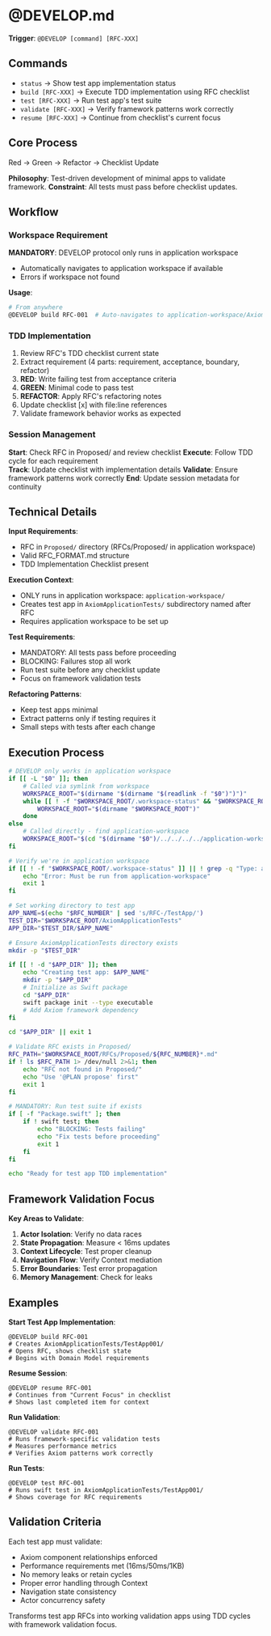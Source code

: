 # @DEVELOP.md

**Trigger**: `@DEVELOP [command] [RFC-XXX]`

## Commands

- `status` → Show test app implementation status
- `build [RFC-XXX]` → Execute TDD implementation using RFC checklist
- `test [RFC-XXX]` → Run test app's test suite
- `validate [RFC-XXX]` → Verify framework patterns work correctly
- `resume [RFC-XXX]` → Continue from checklist's current focus

## Core Process

Red → Green → Refactor → Checklist Update

**Philosophy**: Test-driven development of minimal apps to validate framework.
**Constraint**: All tests must pass before checklist updates.

## Workflow

### Workspace Requirement
**MANDATORY**: DEVELOP protocol only runs in application workspace
- Automatically navigates to application workspace if available
- Errors if workspace not found

**Usage**:
```bash
# From anywhere
@DEVELOP build RFC-001  # Auto-navigates to application-workspace/AxiomApplicationTests/TestApp001
```

### TDD Implementation
1. Review RFC's TDD checklist current state
2. Extract requirement (4 parts: requirement, acceptance, boundary, refactor)
3. **RED**: Write failing test from acceptance criteria
4. **GREEN**: Minimal code to pass test
5. **REFACTOR**: Apply RFC's refactoring notes
6. Update checklist [x] with file:line references
7. Validate framework behavior works as expected

### Session Management
**Start**: Check RFC in Proposed/ and review checklist
**Execute**: Follow TDD cycle for each requirement  
**Track**: Update checklist with implementation details
**Validate**: Ensure framework patterns work correctly
**End**: Update session metadata for continuity

## Technical Details

**Input Requirements**:
- RFC in `Proposed/` directory (RFCs/Proposed/ in application workspace)
- Valid RFC_FORMAT.md structure
- TDD Implementation Checklist present

**Execution Context**:
- ONLY runs in application workspace: `application-workspace/`
- Creates test app in `AxiomApplicationTests/` subdirectory named after RFC
- Requires application workspace to be set up

**Test Requirements**:
- MANDATORY: All tests pass before proceeding
- BLOCKING: Failures stop all work
- Run test suite before any checklist update
- Focus on framework validation tests

**Refactoring Patterns**:
- Keep test apps minimal
- Extract patterns only if testing requires it
- Small steps with tests after each change

## Execution Process

```bash
# DEVELOP only works in application workspace
if [[ -L "$0" ]]; then
    # Called via symlink from workspace
    WORKSPACE_ROOT="$(dirname "$(dirname "$(readlink -f "$0")")")"
    while [[ ! -f "$WORKSPACE_ROOT/.workspace-status" && "$WORKSPACE_ROOT" != "/" ]]; do
        WORKSPACE_ROOT="$(dirname "$WORKSPACE_ROOT")"
    done
else
    # Called directly - find application-workspace
    WORKSPACE_ROOT="$(cd "$(dirname "$0")/../../../../application-workspace" 2>/dev/null && pwd)"
fi

# Verify we're in application workspace
if [[ ! -f "$WORKSPACE_ROOT/.workspace-status" ]] || ! grep -q "Type: application" "$WORKSPACE_ROOT/.workspace-status"; then
    echo "Error: Must be run from application-workspace"
    exit 1
fi

# Set working directory to test app
APP_NAME=$(echo "$RFC_NUMBER" | sed 's/RFC-/TestApp/')
TEST_DIR="$WORKSPACE_ROOT/AxiomApplicationTests"
APP_DIR="$TEST_DIR/$APP_NAME"

# Ensure AxiomApplicationTests directory exists
mkdir -p "$TEST_DIR"

if [[ ! -d "$APP_DIR" ]]; then
    echo "Creating test app: $APP_NAME"
    mkdir -p "$APP_DIR"
    # Initialize as Swift package
    cd "$APP_DIR"
    swift package init --type executable
    # Add Axiom framework dependency
fi

cd "$APP_DIR" || exit 1

# Validate RFC exists in Proposed/
RFC_PATH="$WORKSPACE_ROOT/RFCs/Proposed/${RFC_NUMBER}*.md"
if ! ls $RFC_PATH 1> /dev/null 2>&1; then
    echo "RFC not found in Proposed/"
    echo "Use '@PLAN propose' first"
    exit 1
fi

# MANDATORY: Run test suite if exists
if [ -f "Package.swift" ]; then
    if ! swift test; then
        echo "BLOCKING: Tests failing"
        echo "Fix tests before proceeding"
        exit 1
    fi
fi

echo "Ready for test app TDD implementation"
```

## Framework Validation Focus

**Key Areas to Validate**:
1. **Actor Isolation**: Verify no data races
2. **State Propagation**: Measure < 16ms updates
3. **Context Lifecycle**: Test proper cleanup
4. **Navigation Flow**: Verify Context mediation
5. **Error Boundaries**: Test error propagation
6. **Memory Management**: Check for leaks

## Examples

**Start Test App Implementation**:
```
@DEVELOP build RFC-001
# Creates AxiomApplicationTests/TestApp001/
# Opens RFC, shows checklist state
# Begins with Domain Model requirements
```

**Resume Session**:
```
@DEVELOP resume RFC-001  
# Continues from "Current Focus" in checklist
# Shows last completed item for context
```

**Run Validation**:
```
@DEVELOP validate RFC-001
# Runs framework-specific validation tests
# Measures performance metrics
# Verifies Axiom patterns work correctly
```

**Run Tests**:
```
@DEVELOP test RFC-001
# Runs swift test in AxiomApplicationTests/TestApp001/
# Shows coverage for RFC requirements
```

## Validation Criteria

Each test app must validate:
- Axiom component relationships enforced
- Performance requirements met (16ms/50ms/1KB)
- No memory leaks or retain cycles
- Proper error handling through Context
- Navigation state consistency
- Actor concurrency safety

Transforms test app RFCs into working validation apps using TDD cycles with framework validation focus.